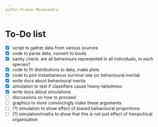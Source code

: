 ```yaml
---
author:Pranav Minasandra
---
```


# To-Do list

- [x] script to gather data from various sources
- [x] code to parse data, convert to bouts
- [x] sanity check: are all behaviours represented in all individuals, in each species?
- [x] code to fit distributions to data, make plots
- [x] code to plot instantaneous survival rate (or behavioural inertia)
- [x] write docs about behavioural inertia
- [x] simulation to test if classifiers cause heavy-tailedness
- [x] write docs about simulations
- [ ] discussions on how to proceed
- [ ] graphics to more convincingly make these arguments
- [ ] (?) simulation to show effect of biased behavioural proportions
- [ ] (?) simulation/maths to show that this is not just effect of hierarchical organisation
